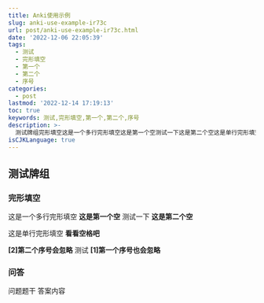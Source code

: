 ```yaml
---
title: Anki使用示例
slug: anki-use-example-ir73c
url: post/anki-use-example-ir73c.html
date: '2022-12-06 22:05:39'
tags:
  - 测试
  - 完形填空
  - 第一个
  - 第二个
  - 序号
categories:
  - post
lastmod: '2022-12-14 17:19:13'
toc: true
keywords: 测试,完形填空,第一个,第二个,序号
description: >-
  测试牌组完形填空这是一个多行完形填空这是第一个空测试一下这是第二个空这是单行完形填空看看空格吧[]第二个序号会忽略测试[]第一个序号也会忽略问答问题题干答案内容‍
isCJKLanguage: true
---
```




## 测试牌组

### 完形填空

这是一个多行完形填空 **这是第一个空**
测试一下 **这是第二个空**

这是单行完形填空 **看看空格吧**

**[2]第二个序号会忽略** 测试 **[1]第一个序号也会忽略**

### 问答

问题题干
答案内容

‍

